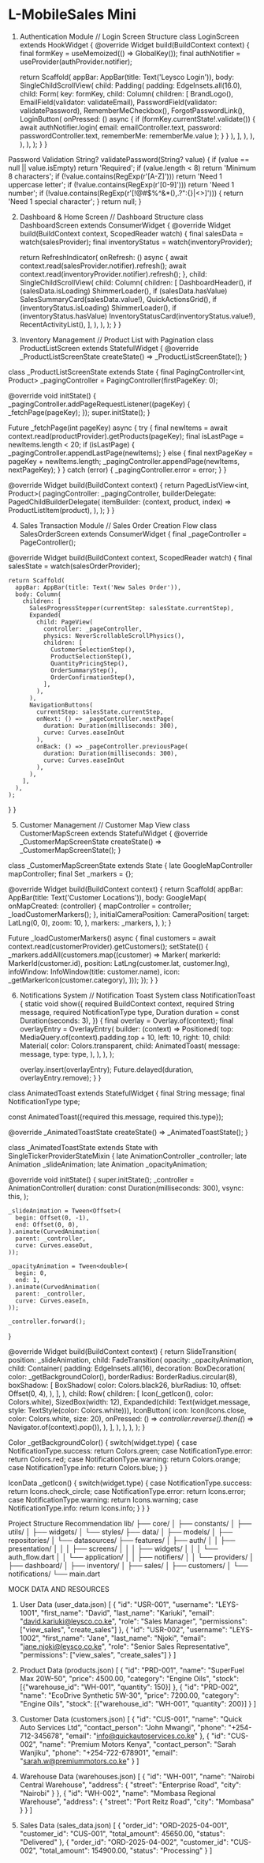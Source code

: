 
#  L-MobileSales Mini 

1. Authentication Module
// Login Screen Structure
class LoginScreen extends HookWidget {
  @override
  Widget build(BuildContext context) {
    final formKey = useMemoized(() => GlobalKey<FormState>());
    final authNotifier = useProvider(authProvider.notifier);
    
    return Scaffold(
      appBar: AppBar(title: Text('Leysco Login')),
      body: SingleChildScrollView(
        child: Padding(
          padding: EdgeInsets.all(16.0),
          child: Form(
            key: formKey,
            child: Column(
              children: [
                BrandLogo(),
                EmailField(validator: validateEmail),
                PasswordField(validator: validatePassword),
                RememberMeCheckbox(),
                ForgotPasswordLink(),
                LoginButton(
                  onPressed: () async {
                    if (formKey.currentState!.validate()) {
                      await authNotifier.login(
                        email: emailController.text,
                        password: passwordController.text,
                        rememberMe: rememberMe.value
                      );
                    }
                  }
                ),
              ],
            ),
          ),
        ),
      ),
    );
  }
}

Password Validation
String? validatePassword(String? value) {
  if (value == null || value.isEmpty) return 'Required';
  if (value.length < 8) return 'Minimum 8 characters';
  if (!value.contains(RegExp(r'[A-Z]'))) return 'Need 1 uppercase letter';
  if (!value.contains(RegExp(r'[0-9]'))) return 'Need 1 number';
  if (!value.contains(RegExp(r'[!@#$%^&*(),.?":{}|<>]'))) {
    return 'Need 1 special character';
  }
  return null;
}

2. Dashboard & Home Screen
// Dashboard Structure
class DashboardScreen extends ConsumerWidget {
  @override
  Widget build(BuildContext context, ScopedReader watch) {
    final salesData = watch(salesProvider);
    final inventoryStatus = watch(inventoryProvider);
    
    return RefreshIndicator(
      onRefresh: () async {
        await context.read(salesProvider.notifier).refresh();
        await context.read(inventoryProvider.notifier).refresh();
      },
      child: SingleChildScrollView(
        child: Column(
          children: [
            DashboardHeader(),
            if (salesData.isLoading) ShimmerLoader(),
            if (salesData.hasValue) SalesSummaryCard(salesData.value!),
            QuickActionsGrid(),
            if (inventoryStatus.isLoading) ShimmerLoader(),
            if (inventoryStatus.hasValue) InventoryStatusCard(inventoryStatus.value!),
            RecentActivityList(),
          ],
        ),
      ),
    );
  }
}

3. Inventory Management
// Product List with Pagination
class ProductListScreen extends StatefulWidget {
  @override
  _ProductListScreenState createState() => _ProductListScreenState();
}

class _ProductListScreenState extends State<ProductListScreen> {
  final PagingController<int, Product> _pagingController = PagingController(firstPageKey: 0);

  @override
  void initState() {
    _pagingController.addPageRequestListener((pageKey) {
      _fetchPage(pageKey);
    });
    super.initState();
  }

  Future<void> _fetchPage(int pageKey) async {
    try {
      final newItems = await context.read(productProvider).getProducts(pageKey);
      final isLastPage = newItems.length < 20;
      if (isLastPage) {
        _pagingController.appendLastPage(newItems);
      } else {
        final nextPageKey = pageKey + newItems.length;
        _pagingController.appendPage(newItems, nextPageKey);
      }
    } catch (error) {
      _pagingController.error = error;
    }
  }

  @override
  Widget build(BuildContext context) {
    return PagedListView<int, Product>(
      pagingController: _pagingController,
      builderDelegate: PagedChildBuilderDelegate<Product>(
        itemBuilder: (context, product, index) => ProductListItem(product),
      ),
    );
  }
}

4. Sales Transaction Module
// Sales Order Creation Flow
class SalesOrderScreen extends ConsumerWidget {
  final _pageController = PageController();
  
  @override
  Widget build(BuildContext context, ScopedReader watch) {
    final salesState = watch(salesOrderProvider);
    
    return Scaffold(
      appBar: AppBar(title: Text('New Sales Order')),
      body: Column(
        children: [
          SalesProgressStepper(currentStep: salesState.currentStep),
          Expanded(
            child: PageView(
              controller: _pageController,
              physics: NeverScrollableScrollPhysics(),
              children: [
                CustomerSelectionStep(),
                ProductSelectionStep(),
                QuantityPricingStep(),
                OrderSummaryStep(),
                OrderConfirmationStep(),
              ],
            ),
          ),
          NavigationButtons(
            currentStep: salesState.currentStep,
            onNext: () => _pageController.nextPage(
              duration: Duration(milliseconds: 300),
              curve: Curves.easeInOut
            ),
            onBack: () => _pageController.previousPage(
              duration: Duration(milliseconds: 300),
              curve: Curves.easeInOut
            ),
          ),
        ],
      ),
    );
  }
}

5. Customer Management
// Customer Map View
class CustomerMapScreen extends StatefulWidget {
  @override
  _CustomerMapScreenState createState() => _CustomerMapScreenState();
}

class _CustomerMapScreenState extends State<CustomerMapScreen> {
  late GoogleMapController mapController;
  final Set<Marker> _markers = {};

  @override
  Widget build(BuildContext context) {
    return Scaffold(
      appBar: AppBar(title: Text('Customer Locations')),
      body: GoogleMap(
        onMapCreated: (controller) {
          mapController = controller;
          _loadCustomerMarkers();
        },
        initialCameraPosition: CameraPosition(
          target: LatLng(0, 0),
          zoom: 10,
        ),
        markers: _markers,
      ),
    );
  }

  Future<void> _loadCustomerMarkers() async {
    final customers = await context.read(customerProvider).getCustomers();
    setState(() {
      _markers.addAll(customers.map((customer) => Marker(
        markerId: MarkerId(customer.id),
        position: LatLng(customer.lat, customer.lng),
        infoWindow: InfoWindow(title: customer.name),
        icon: _getMarkerIcon(customer.category),
      )));
    });
  }
}

6. Notifications System
// Notification Toast System
class NotificationToast {
  static void show({
    required BuildContext context,
    required String message,
    required NotificationType type,
    Duration duration = const Duration(seconds: 3),
  }) {
    final overlay = Overlay.of(context);
    final overlayEntry = OverlayEntry(
      builder: (context) => Positioned(
        top: MediaQuery.of(context).padding.top + 10,
        left: 10,
        right: 10,
        child: Material(
          color: Colors.transparent,
          child: AnimatedToast(
            message: message,
            type: type,
          ),
        ),
      ),
    );

    overlay.insert(overlayEntry);
    Future.delayed(duration, overlayEntry.remove);
  }
}

class AnimatedToast extends StatefulWidget {
  final String message;
  final NotificationType type;
  
  const AnimatedToast({required this.message, required this.type});

  @override
  _AnimatedToastState createState() => _AnimatedToastState();
}

class _AnimatedToastState extends State<AnimatedToast> with SingleTickerProviderStateMixin {
  late AnimationController _controller;
  late Animation<Offset> _slideAnimation;
  late Animation<double> _opacityAnimation;

  @override
  void initState() {
    super.initState();
    _controller = AnimationController(
      duration: const Duration(milliseconds: 300),
      vsync: this,
    );
    
    _slideAnimation = Tween<Offset>(
      begin: Offset(0, -1),
      end: Offset(0, 0),
    ).animate(CurvedAnimation(
      parent: _controller,
      curve: Curves.easeOut,
    ));
    
    _opacityAnimation = Tween<double>(
      begin: 0,
      end: 1,
    ).animate(CurvedAnimation(
      parent: _controller,
      curve: Curves.easeIn,
    ));
    
    _controller.forward();
  }

  @override
  Widget build(BuildContext context) {
    return SlideTransition(
      position: _slideAnimation,
      child: FadeTransition(
        opacity: _opacityAnimation,
        child: Container(
          padding: EdgeInsets.all(16),
          decoration: BoxDecoration(
            color: _getBackgroundColor(),
            borderRadius: BorderRadius.circular(8),
            boxShadow: [
              BoxShadow(
                color: Colors.black26,
                blurRadius: 10,
                offset: Offset(0, 4),
              ),
            ],
          ),
          child: Row(
            children: [
              Icon(_getIcon(), color: Colors.white),
              SizedBox(width: 12),
              Expanded(child: Text(widget.message, style: TextStyle(color: Colors.white))),
              IconButton(
                icon: Icon(Icons.close, color: Colors.white, size: 20),
                onPressed: () => _controller.reverse().then((_) => Navigator.of(context).pop()),
              ),
            ],
          ),
        ),
      ),
    );
  }
  
  Color _getBackgroundColor() {
    switch(widget.type) {
      case NotificationType.success: return Colors.green;
      case NotificationType.error: return Colors.red;
      case NotificationType.warning: return Colors.orange;
      case NotificationType.info: return Colors.blue;
    }
  }
  
  IconData _getIcon() {
    switch(widget.type) {
      case NotificationType.success: return Icons.check_circle;
      case NotificationType.error: return Icons.error;
      case NotificationType.warning: return Icons.warning;
      case NotificationType.info: return Icons.info;
    }
  }
}

Project Structure Recommendation
lib/
├── core/
│   ├── constants/
│   ├── utils/
│   ├── widgets/
│   └── styles/
├── data/
│   ├── models/
│   ├── repositories/
│   └── datasources/
├── features/
│   ├── auth/
│   │   ├── presentation/
│   │   │   ├── screens/
│   │   │   ├── widgets/
│   │   │   └── auth_flow.dart
│   │   └── application/
│   │       ├── notifiers/
│   │       └── providers/
│   ├── dashboard/
│   ├── inventory/
│   ├── sales/
│   ├── customers/
│   └── notifications/
└── main.dart


MOCK DATA AND RESOURCES 
1. User Data (user_data.json)
[
  {
    "id": "USR-001",
    "username": "LEYS-1001",
    "first_name": "David",
    "last_name": "Kariuki",
    "email": "david.kariuki@leysco.co.ke",
    "role": "Sales Manager",
    "permissions": ["view_sales", "create_sales"]
  },
  {
    "id": "USR-002",
    "username": "LEYS-1002",
    "first_name": "Jane",
    "last_name": "Njoki",
    "email": "jane.njoki@leysco.co.ke",
    "role": "Senior Sales Representative",
    "permissions": ["view_sales", "create_sales"]
  }
]

2. Product Data (products.json)
[
  {
    "id": "PRD-001",
    "name": "SuperFuel Max 20W-50",
    "price": 4500.00,
    "category": "Engine Oils",
    "stock": [{"warehouse_id": "WH-001", "quantity": 150}]
  },
  {
    "id": "PRD-002",
    "name": "EcoDrive Synthetic 5W-30",
    "price": 7200.00,
    "category": "Engine Oils",
    "stock": [{"warehouse_id": "WH-001", "quantity": 200}]
  }
]

3. Customer Data (customers.json)
[
  {
    "id": "CUS-001",
    "name": "Quick Auto Services Ltd",
    "contact_person": "John Mwangi",
    "phone": "+254-712-345678",
    "email": "info@quickautoservices.co.ke"
  },
  {
    "id": "CUS-002",
    "name": "Premium Motors Kenya",
    "contact_person": "Sarah Wanjiku",
    "phone": "+254-722-678901",
    "email": "sarah.w@premiummotors.co.ke"
  }
]

4. Warehouse Data (warehouses.json)
[
  {
    "id": "WH-001",
    "name": "Nairobi Central Warehouse",
    "address": {
      "street": "Enterprise Road",
      "city": "Nairobi"
    }
  },
  {
    "id": "WH-002",
    "name": "Mombasa Regional Warehouse",
    "address": {
      "street": "Port Reitz Road",
      "city": "Mombasa"
    }
  }
]

5. Sales Data (sales_data.json)
[
  {
    "order_id": "ORD-2025-04-001",
    "customer_id": "CUS-001",
    "total_amount": 45650.00,
    "status": "Delivered"
  },
  {
    "order_id": "ORD-2025-04-002",
    "customer_id": "CUS-002",
    "total_amount": 154900.00,
    "status": "Processing"
  }
]

